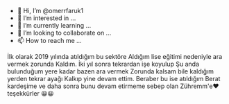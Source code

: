 - 👋 Hi, I’m @omerrfaruk1
- 👀 I’m interested in ...
- 🌱 I’m currently learning ...
- 💞️ I’m looking to collaborate on ...
- 📫 How to reach me ...

İlk olarak 2019 yılında atıldığım bu sektöre 
Aldığım lise eğitimi nedeniyle ara vermek zorunda 
Kaldım. İki yıl sonra tekrardan işe koyulup 
Şu anda bulunduğum yere kadar bazen ara vermek 
Zorunda kalsam bile kaldığım yerden tekrar ayağı
Kalkıp yine devam ettim. Beraber bu ise atıldığım
Berat kardeşime ve daha sonra bunu devam etirmeme sebep olan 
Zühremm'e❤️ teşekkürler 😀😀
